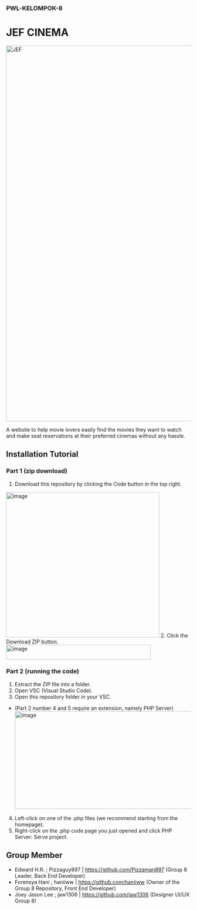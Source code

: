 ### PWL-KELOMPOK-8
# JEF CINEMA

<img width="1024" height="1024" alt="JEF" src="https://github.com/user-attachments/assets/a5ad2a1e-5963-4465-af9d-905a115f60b1" />

A website to help movie lovers easily find the movies they want to watch and make seat reservations at their preferred cinemas without any hassle.

## Installation Tutorial
### Part 1 (zip download)
1. Download this repository by clicking the Code button in the top right.
 <img width="418" height="396" alt="image" src="https://github.com/user-attachments/assets/1ae553cb-0958-48e9-addb-3533cac66b57" />
2. Click the Download ZIP button.
   <img width="394" height="40" alt="image" src="https://github.com/user-attachments/assets/2bbde0e9-b1e1-4f9f-bf86-16a6e9f40a7c" />

### Part 2 (running the code)
1. Extract the ZIP file into a folder.
2. Open VSC (Visual Studio Code).
3. Open this repository folder in your VSC.
- (Part 2 number 4 and 5 require an extension, namely PHP Server)
  <img width="1141" height="266" alt="image" src="https://github.com/user-attachments/assets/e05cc372-2a52-446f-876d-f5dd007861ee" />
4. Left-click on one of the .php files (we recommend starting from the homepage).
5. Right-click on the .php code page you just opened and click PHP Server: Serve project.

## Group Member
- Edward H.R. ; Pizzaguy897 | https://github.com/Pizzaman897 (Group 8 Leader, Back End Developer)
- Forensya Hani ; haniiww | https://github.com/haniiww (Owner of the Group 8 Repository, Front End Developer)
- Joey Jason Lee ; jaw1306 | https://github.com/jaw1306 (Designer UI/UX Group 8)